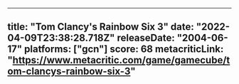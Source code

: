 
---
title: "Tom Clancy's Rainbow Six 3"
date: "2022-04-09T23:38:28.718Z"
releaseDate: "2004-06-17"
platforms: ["gcn"]
score: 68
metacriticLink: "https://www.metacritic.com/game/gamecube/tom-clancys-rainbow-six-3"
---
